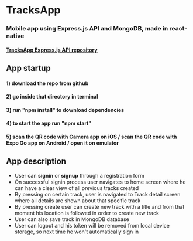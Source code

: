 # TracksApp 

### Mobile app using Express.js API and MongoDB, made in react-native
#### [TracksApp Express.js API repository](https://github.com/Denis-Tojaga/TrackApp_API)

## App startup

#### 1) download the repo from github 
#### 2) go inside that directory in terminal 
#### 3) run "npm install" to download dependencies 
#### 4) to start the app run "npm start"
#### 5) scan the QR code with Camera app on iOS / scan the QR code with Expo Go app on Android / open it on emulator 

## App description
- User can <b>signin</b> or <b>signup</b> through a registration form
- On successful signin process user navigates to home screen where he can have a clear view of all previous tracks created
- By pressing on certain track, user is navigated to Track detail screen where all details are shown about that specific track
- By pressing create user can create new track with a title and from that moment his location is followed in order to create new track
- User can also save track in MongoDB database 
- User can logout and his token will be removed from local device storage, so next time he won't automatically sign in

